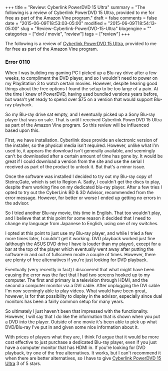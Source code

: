+++
title = "Review: Cyberlink PowerDVD 15 Ultra"
summary = "The following is a review of Cyberlink PowerDVD 15 Ultra, provided to me for free as part of the Amazon Vine program."
draft = false
comments = false
date = "2015-06-09T18:53:03-05:00"
modified = "2015-06-09T18:54:13-05:00"
slug = "Review-Cyberlink-PowerDVD-15-Ultra"
blogengine = ""
categories = ["dvd / movie", "review"]
tags = ["review"]
+++

<div class="note"><p>The following is a review of <a href="http://www.amazon.com/dp/B00UV3VCLC?tag=strivinglifen-20">Cyberlink PowerDVD 15 Ultra</a>, provided to me for free as part of the Amazon Vine program.</p></div>

<h3>Error 0110</h3>

<p>When I was building my gaming PC I picked up a Blu-ray drive after a few weeks, to compliment the DVD player, and so I wouldn't need to power on my PlayStation 3 to watch certain movies. However, despite hearing good things about the free options I found the setup to be too large of a pain. At the time I knew of PowerDVD, having used bundled versions years before, but wasn't yet ready to spend over $75 on a version that would support Blu-ray playback.</p>

<p>So my Blu-ray drive sat empty, and I eventually picked up a Sony Blu-ray player that was on sale. That is until I received Cyberlink PowerDVD 15 Ultra as part of the Amazon Vine program. So this review will be influenced based upon this.</p>

<p>First, we have installation. Cyberlink does provide an electronic version of the installer, so the physical media isn't required. However, unlike what I'm used to, it appears the download isn't generally available, and seemingly can't be downloaded after a certain amount of time has gone by. It would be great if I could download a version from the site and use the serial I received as part of the product to unlock it. But that's a minor issue.</p>

<p>Once the software was installed I decided to try out my Blu-ray copy of Steins;Gate, which is set to Region A. Sadly, I couldn't get the discs to play, despite them working fine on my dedicated blu-ray player. After a few tries I opted to try out the CyberLink BD & 3D Advisor, recommended from the error message. However, for better or worse I ended up getting no errors in the advisor.</p>

<p>So I tried another Blu-ray movie, this time in English. That too wouldn't play, and I believe that at this point for some reason it decided that I need to change my language from Japanese to English, using one of my switches.</p>

<p>I opted at this point to just use my Blu-ray player, and while I tried a few more times later, I couldn't get it working. DVD playback worked just fine (although the ASUS DVD drive I have is louder than my player), except for a bar at the top of the player which eventually went away after putting the software in and out of fullscreen mode a couple of times. However, there are plenty of free alternatives if you're just looking for DVD playback.</p>

<p>Eventually (very recently in fact) I discovered that what might have been causing the error was the fact that I had two screens hooked up to my computer. The first and primary is a television through HDMI, and the second a computer monitor via a DVI cable. After unplugging the DVI cable I'm now seemingly able to play videos. What would have been great, however, is for that possibility to display in the advisor, especially since dual monitors has been a fairly common setup for many years.</p>

<p>So ultimately I just haven't been that impressed with the functionality. However, I will say that I do like the information that is shown when you put a DVD into the player. Outside of one movie it's been able to pick up what DVD/Blu-ray I've put in and given some nice information about it.</p>

<p>With prices of players what they are, I think I'd argue that it would be more cost effective to just purchase a dedicated Blu-ray player, even if you just have a computer monitor that has HDMI in. If you're looking for DVD playback, try one of the free alternatives. It works, but I can't recommend it when there are better alternatives, so I have to give <a href="http://www.amazon.com/dp/B00UV3VCLC?tag=strivinglifen-20">Cyberlink PowerDVD 15 Ultra</a> 3 of 5 stars.</p>
